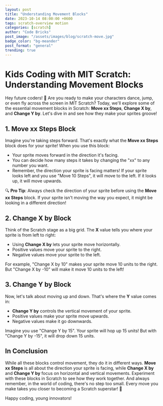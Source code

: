 ```yaml
---
layout: post
title: "Understanding Movement Blocks"
date: 2023-10-14 08:00:00 +0600
tags: scratch-overview motion
categories: [scratch]
author: "Code Bricks"
post_image: "/assets/images/blog/scratch-move.jpg"
badge_color: "bg-meander"
post_format: "general"
trending: true
---
```

# **Kids Coding with MIT Scratch: Understanding Movement Blocks**

Hey future coders! 🚀 Are you ready to make your characters dance, jump, or even fly across the screen in MIT Scratch? Today, we'll explore some of the essential movement blocks in Scratch: **Move xx Steps**, **Change X by**, and **Change Y by**. Let's dive in and see how they make your sprites groove!

## **1. Move xx Steps Block**
Imagine you're taking steps forward. That's exactly what the **Move xx Steps** block does for your sprite! When you use this block:

- Your sprite moves forward in the direction it's facing.
- You can decide how many steps it takes by changing the "xx" to any number you want.
- Remember, the direction your sprite is facing matters! If your sprite looks left and you use "Move 10 Steps", it will move to the left. If it looks up, it will move upwards.

🔍 **Pro Tip**: Always check the direction of your sprite before using the **Move xx Steps** block. If your sprite isn't moving the way you expect, it might be looking in a different direction!

## **2. Change X by Block**
Think of the Scratch stage as a big grid. The **X** value tells you where your sprite is from left to right:

- Using **Change X by** lets your sprite move horizontally.
- Positive values move your sprite to the right.
- Negative values move your sprite to the left.

For example, "Change X by 10" makes your sprite move 10 units to the right. But "Change X by -10" will make it move 10 units to the left!

## **3. Change Y by Block**
Now, let's talk about moving up and down. That's where the **Y** value comes in:

- **Change Y by** controls the vertical movement of your sprite.
- Positive values make your sprite move upwards.
- Negative values make it go downwards.

Imagine you use "Change Y by 15". Your sprite will hop up 15 units! But with "Change Y by -15", it will drop down 15 units.

## **In Conclusion**
While all these blocks control movement, they do it in different ways. **Move xx Steps** is all about the direction your sprite is facing, while **Change X by** and **Change Y by** focus on horizontal and vertical movements. Experiment with these blocks in Scratch to see how they work together. And always remember, in the world of coding, there's no step too small. Every move you make takes you closer to becoming a Scratch superstar! 🌟

Happy coding, young innovators!



